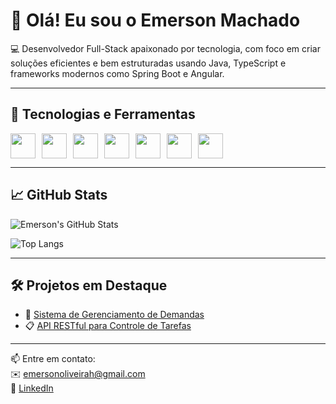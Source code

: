# 👋 Olá! Eu sou o Emerson Machado

💻 Desenvolvedor Full-Stack apaixonado por tecnologia, com foco em criar soluções eficientes e bem estruturadas usando Java, TypeScript e frameworks modernos como Spring Boot e Angular.

---

## 🚀 Tecnologias e Ferramentas
<div style="display: flex; gap: 10px;">
  <img src="https://cdn.jsdelivr.net/gh/devicons/devicon/icons/java/java-original.svg" width="40" height="40"/>
  <img src="https://cdn.jsdelivr.net/gh/devicons/devicon/icons/typescript/typescript-original.svg" width="40" height="40"/>
  <img src="https://cdn.jsdelivr.net/gh/devicons/devicon/icons/angularjs/angularjs-original.svg" width="40" height="40"/>
  <img src="https://cdn.jsdelivr.net/gh/devicons/devicon/icons/spring/spring-original.svg" width="40" height="40"/>
  <img src="https://cdn.jsdelivr.net/gh/devicons/devicon/icons/javascript/javascript-original.svg" width="40" height="40"/>
  <img src="https://cdn.jsdelivr.net/gh/devicons/devicon/icons/postgresql/postgresql-original.svg" width="40" height="40"/>
  <img src="https://cdn.jsdelivr.net/gh/devicons/devicon/icons/mongodb/mongodb-original.svg" width="40" height="40"/>
</div>

---

## 📈 GitHub Stats

![Emerson's GitHub Stats](https://github-readme-stats.vercel.app/api?username=emersonoliveirah&show_icons=true&theme=default)

![Top Langs](https://github-readme-stats.vercel.app/api/top-langs/?username=emersonoliveirah&layout=compact)

---

## 🛠️ Projetos em Destaque

- 🔧 [Sistema de Gerenciamento de Demandas](https://github.com/emersonoliveirah/gerenciamento-demandas)
- 📋 [API RESTful para Controle de Tarefas](https://github.com/emersonoliveirah/api-controle-tarefas)

---

📫 Entre em contato:  
✉️ emersonoliveirah@gmail.com  
🔗 [LinkedIn](https://www.linkedin.com/in/emerson-oliveira-137615141/)
